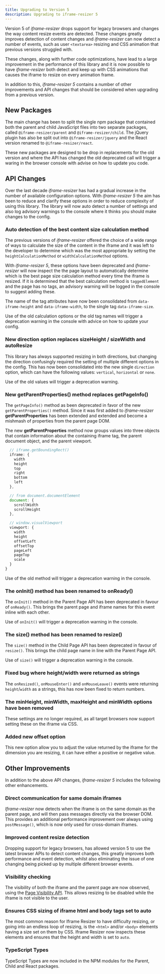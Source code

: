 ```yaml
---
title: Upgrading to Version 5
description: Upgrading to iframe-resizer 5
---
```


Version 5 of _iframe-resizer_ drops support for legacy browsers and changes the way content resize events are detected. These changes greatly improves detection of content changes and _iframe-resizer_ can now detect a number of events, such as user `<textarea>` resizing and CSS animation that previous versions struggled with.

These changes, along with further code optimizations, have lead to a large improvement in the performance of this library and it is now possible to have _iframe-resizer_ both detect and keep up with CSS animations that causes the iframe to resize on every animation frame.

In addition to this, _iframe-resizer 5_ contains a number of other improvements and API changes that should be considered when upgrading from a previous version.

## New Packages

The main change has been to split the single npm package that contained both the parent and child JavaScript files into two separate packages, called `@iframe-resizer/parent` and `@iframe-resizer/child`. The jQuery plugin has also be split out into `@iframe-resizer/jquery` and the React version renamed to `@iframe-resizer/react`.

These new packages are designed to be drop in replacements for the old version and where the API has changed the old deprecated call will trigger a waring in the browser console with advise on how to update you code.

## API Changes

Over the last decade _iframe-resizer_ has had a gradual increase in the number of available configuration options. With _iframe-resizer 5_ the aim has been to reduce and clarify these options in order to reduce complexity of using this library. The library will now auto detect a number of settings and also log advisory warnings to the console where it thinks you should make changes to the config.

### Auto detection of the best content size calculation method

The previous versions of _iframe-resizer_ offered the choice of a wide range of ways to calculate the size of the content in the iframe and it was left to the developer to determine which was the most appropriate by setting the `heightCalculationMethod` or `widthCalculationMethod` options.

With _iframe-resizer 5_, these options have been deprecated and _iframe-resizer_ will now inspect the the page layout to automatically determine which is the best page size calculation method every time the iframe is resized. If it is determined that the best calculation method is `taggedElement` and the page has no tags, an advisory warning will be logged in the console to suggest adding these.

The name of the tag attributes have now been consolidated from `data-iframe-height` and `data-iframe-width`, to the single tag `data-iframe-size`.

Use of the old calculation options or the old tag names will trigger a deprecation warning in the console with advice on how to update your config.

### New <span class="option">direction</span> option replaces <span class="option">sizeHeight</span> / <span class="option">sizeWidth</span> and <span class="option">autoResize</span>

This library has always supported resizing in both directions, but changing the direction confusingly required the setting of multiple different options in the config. This has now been consolidated into the new single `direction` option, which can have the following values: `vertical`, `horizontal` or `none`.

Use of the old values will trigger a deprecation warning.

### New <span class="option">getParentProperties()</span> method replaces <span class="option">getPageInfo()</span>

The `getPageInfo()` method as been deprecated in favor of the new `getParentProperties()` method. Since it was first added to _iframe-resizer_ **getParentProperties** has been extended and extended and become a mishmash of properties from the 
parent page DOM.

The new **getParentProperties** method now groups values into three objects that contain information about the containing iframe tag, the parent document object, and the parent viewport.

```js
  // iframe.getBoundingRect()
  iframe: {
    width
    height
    top
    right
    bottom
    left
  },

  // from document.documentElement
  document: {
    scrollWidth
    scrollHeight
  },

  // window.visualViewport
  viewport: {
    width
    height
    offsetLeft
    offsetTop
    pageLeft
    pageTop
    scale
  }
}
```

Use of the old method will trigger a deprecation warning in the console.

### The <span class="option">onInit()</span> method has been renamed to <span class="option">onReady()</span>

The `onInit()` method in the Parent Page API has been deprecated in favour of `onReady()`. This brings the parent page and iframe names for this event inline with each other. 

Use of `onInit()` will trigger a deprecation warning in the console.

### The <span class="option">size()</span> method has been renamed to <span class="option">resize()</span>

The `size()` method in the Child Page API has been deprecated in favour of `resize()`. This brings the child page name in line with the Parent Page API. 

Use of `size()` will trigger a deprecation warning in the console.

### Fixed bug where height/width were returned as strings

The `onResized()`, `onMouseEnter()` and `onMouseLeave()` events were returning `height`/`width` as a strings, this has now been fixed to return numbers.

### The <span class="option">minHeight</span>, <span class="option">minWidth</span>, <span class="option">maxHeight</span> and <span class="option">minWidth</span> options have been removed

These settings are no longer required, as all target browsers now support setting these on the iframe via CSS.

### Added new <span class="option">offset</span> option

This new option allow you to adjust the value returned by the iframe for the dimension you are resizing, it can have either a positive or negative value.

## Other Improvements

In addition to the above API changes, _iframe-resizer 5_ includes the following other enhancements.

### Direct communication for same domain iframes

_Iframe-resizer_ now detects when the iframe is on the same domain as the parent page, and will then pass messages directly via the browser DOM. This provides an additional performance improvement over always using `postMessage()`, which is now only used for cross-domain iframes.

### Improved content resize detection

Dropping support for legacy browsers, has allowed version 5 to use the latest browser APIs to detect content changes, this greatly improves both performance and event detection, whilst also eliminating the issue of one changing being picked up by multiple different browser events.

### Visibility checking

The visibility of both the iframe and the parent page are now observed, using the 
[Page Visibility API](https://developer.mozilla.org/en-US/docs/Web/API/Page_Visibility_API). 
This allows resizing to be disabled while the iframe is not visible to the user.

### Ensures CSS sizing of iframe html and body tags set to auto

The most common reason for Iframe Resizer to have difficulty resizing, or going into an endless loop of resizing, is the `<html>` and/or `<body>` elements having a size set on them by CSS. Iframe Resizer now inspects these elements and ensures that the height and width is set to `auto`.

### TypeScript Types

TypeScript Types are now included in the NPM modules for the Parent, Child and React packages.
